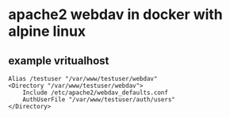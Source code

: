 # apache2 webdav in docker with alpine linux

## example vritualhost

```apacheconf
Alias /testuser "/var/www/testuser/webdav"
<Directory "/var/www/testuser/webdav">
    Include /etc/apache2/webdav_defaults.conf
    AuthUserFile "/var/www/testuser/auth/users"
</Directory>
```
